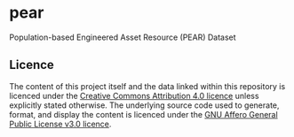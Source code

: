 # pear
Population-based Engineered Asset Resource (PEAR) Dataset

## Licence
The content of this project itself and the data linked within this repository is licenced under the [Creative Commons Attribution 4.0 licence](https://creativecommons.org/licenses/by/4.0/) unless explicitly stated otherwise. The underlying source code used to generate, format, and display the content is licenced under the [GNU Affero General Public License v3.0 licence](LICENSE).
